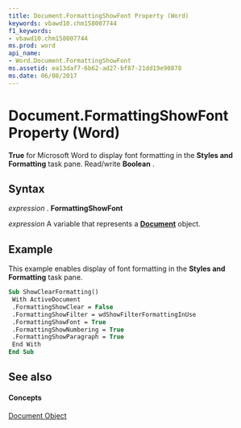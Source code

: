 ```yaml
---
title: Document.FormattingShowFont Property (Word)
keywords: vbawd10.chm158007744
f1_keywords:
- vbawd10.chm158007744
ms.prod: word
api_name:
- Word.Document.FormattingShowFont
ms.assetid: ea13daf7-6b62-ad27-bf87-21dd19e90878
ms.date: 06/08/2017
---
```



# Document.FormattingShowFont Property (Word)

 **True** for Microsoft Word to display font formatting in the **Styles and Formatting** task pane. Read/write **Boolean** .


## Syntax

 _expression_ . **FormattingShowFont**

 _expression_ A variable that represents a **[Document](document-object-word.md)** object.


## Example

This example enables display of font formatting in the **Styles and Formatting** task pane.


```vb
Sub ShowClearFormatting() 
 With ActiveDocument 
 .FormattingShowClear = False 
 .FormattingShowFilter = wdShowFilterFormattingInUse 
 .FormattingShowFont = True 
 .FormattingShowNumbering = True 
 .FormattingShowParagraph = True 
 End With 
End Sub
```


## See also


#### Concepts


[Document Object](document-object-word.md)

